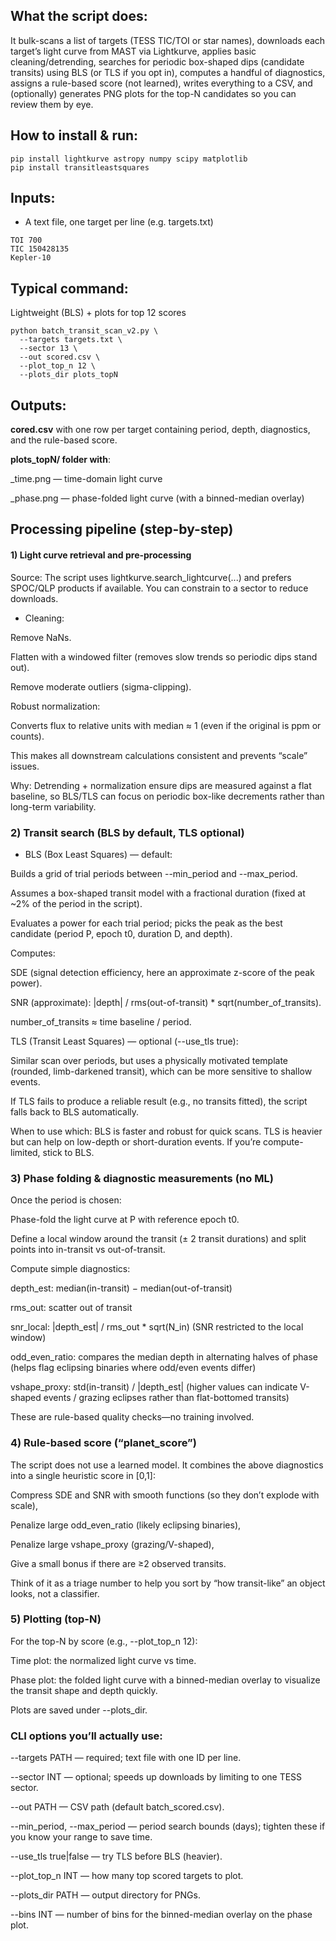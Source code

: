 ## What the script does: 
It bulk-scans a list of targets (TESS TIC/TOI or star names), downloads each target’s light curve from MAST via Lightkurve, applies basic cleaning/detrending, searches for periodic box-shaped dips (candidate transits) using BLS (or TLS if you opt in), computes a handful of diagnostics, assigns a rule-based score (not learned), writes everything to a CSV, and (optionally) generates PNG plots for the top-N candidates so you can review them by eye.


## How to install & run: 
```
pip install lightkurve astropy numpy scipy matplotlib
pip install transitleastsquares
```

## Inputs:

- A text file, one target per line (e.g. targets.txt)
```
TOI 700
TIC 150428135
Kepler-10
```

## Typical command:
Lightweight (BLS) + plots for top 12 scores
```
python batch_transit_scan_v2.py \
  --targets targets.txt \
  --sector 13 \
  --out scored.csv \
  --plot_top_n 12 \
  --plots_dir plots_topN
```

## Outputs:
**cored.csv** with one row per target containing period, depth, diagnostics, and the rule-based score.

**plots_topN/ folder with**:

<ID>_time.png — time-domain light curve

<ID>_phase.png — phase-folded light curve (with a binned-median overlay)

## Processing pipeline (step-by-step)

#### 1) Light curve retrieval and pre-processing

Source: The script uses lightkurve.search_lightcurve(...) and prefers SPOC/QLP products if available. You can constrain to a sector to reduce downloads.

- Cleaning:

Remove NaNs.

Flatten with a windowed filter (removes slow trends so periodic dips stand out).

Remove moderate outliers (sigma-clipping).

Robust normalization:

Converts flux to relative units with median ≈ 1 (even if the original is ppm or counts).

This makes all downstream calculations consistent and prevents “scale” issues.

Why: Detrending + normalization ensure dips are measured against a flat baseline, so BLS/TLS can focus on periodic box-like decrements rather than long-term variability.

### 2) Transit search (BLS by default, TLS optional)

 - BLS (Box Least Squares) — default:

Builds a grid of trial periods between --min_period and --max_period.

Assumes a box-shaped transit model with a fractional duration (fixed at ~2% of the period in the script).

Evaluates a power for each trial period; picks the peak as the best candidate (period P, epoch t0, duration D, and depth).

Computes:

SDE (signal detection efficiency, here an approximate z-score of the peak power).

SNR (approximate): |depth| / rms(out-of-transit) * sqrt(number_of_transits).

number_of_transits ≈ time baseline / period.

TLS (Transit Least Squares) — optional (--use_tls true):

Similar scan over periods, but uses a physically motivated template (rounded, limb-darkened transit), which can be more sensitive to shallow events.

If TLS fails to produce a reliable result (e.g., no transits fitted), the script falls back to BLS automatically.

When to use which: BLS is faster and robust for quick scans. TLS is heavier but can help on low-depth or short-duration events. If you’re compute-limited, stick to BLS.

### 3) Phase folding & diagnostic measurements (no ML)

Once the period is chosen:

Phase-fold the light curve at P with reference epoch t0.

Define a local window around the transit (± 2 transit durations) and split points into in-transit vs out-of-transit.

Compute simple diagnostics:

depth_est: median(in-transit) − median(out-of-transit)

rms_out: scatter out of transit

snr_local: |depth_est| / rms_out * sqrt(N_in) (SNR restricted to the local window)

odd_even_ratio: compares the median depth in alternating halves of phase (helps flag eclipsing binaries where odd/even events differ)

vshape_proxy: std(in-transit) / |depth_est| (higher values can indicate V-shaped events / grazing eclipses rather than flat-bottomed transits)

These are rule-based quality checks—no training involved.

### 4) Rule-based score (“planet_score”)
The script does not use a learned model. It combines the above diagnostics into a single heuristic score in [0,1]:

Compress SDE and SNR with smooth functions (so they don’t explode with scale),

Penalize large odd_even_ratio (likely eclipsing binaries),

Penalize large vshape_proxy (grazing/V-shaped),

Give a small bonus if there are ≥2 observed transits.

Think of it as a triage number to help you sort by “how transit-like” an object looks, not a classifier.

### 5) Plotting (top-N)
For the top-N by score (e.g., --plot_top_n 12):

Time plot: the normalized light curve vs time.

Phase plot: the folded light curve with a binned-median overlay to visualize the transit shape and depth quickly.

Plots are saved under --plots_dir.

### CLI options you’ll actually use:
--targets PATH — required; text file with one ID per line.

--sector INT — optional; speeds up downloads by limiting to one TESS sector.

--out PATH — CSV path (default batch_scored.csv).

--min_period, --max_period — period search bounds (days); tighten these if you know your range to save time.

--use_tls true|false — try TLS before BLS (heavier).

--plot_top_n INT — how many top scored targets to plot.

--plots_dir PATH — output directory for PNGs.

--bins INT — number of bins for the binned-median overlay on the phase plot.